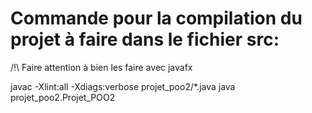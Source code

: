 # Commande pour la compilation du projet à faire dans le fichier src:

/!\ Faire attention à bien les faire avec javafx

javac -Xlint:all -Xdiags:verbose projet_poo2/*.java
java projet_poo2.Projet_POO2
